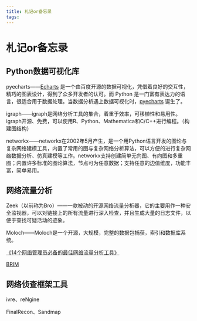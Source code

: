```yaml
---
title: 札记or备忘录
tags: 
---
```


# 札记or备忘录

## Python数据可视化库

pyecharts——[Echarts](https://github.com/ecomfe/echarts) 是一个由百度开源的数据可视化，凭借着良好的交互性，精巧的图表设计，得到了众多开发者的认可。而 Python 是一门富有表达力的语言，很适合用于数据处理。当数据分析遇上数据可视化时，[pyecharts](https://github.com/pyecharts/pyecharts) 诞生了。

igraph——igraph是网络分析工具的集合，着重于效率，可移植性和易用性。igraph开源、免费，可以使用R、Python、Mathematica和C/C++进行编程。（构建图结构）

networkx——networkx在2002年5月产生，是一个用Python语言开发的图论与复杂网络建模工具，内置了常用的图与复杂网络分析算法，可以方便的进行复杂网络数据分析、仿真建模等工作。networkx支持创建简单无向图、有向图和多重图；内置许多标准的图论算法，节点可为任意数据；支持任意的边值维度，功能丰富，简单易用。

## 网络流量分析

Zeek（以前称为Bro）——一款被动的开源网络流量分析器，它的主要用作一种安全监视器，可以对链接上的所有流量进行深入检查，并且生成大量的日志文件，以便于查找可疑活动的迹象。

Moloch——Moloch是一个开源，大规模，完整的数据包捕获，索引和数据库系统。

[《14个网络管理员必备的最佳网络流量分析工具》](https://blog.51cto.com/liufei888/2455000)

[BRIM](https://www.brimsecurity.com/)

## 网络侦查框架工具

ivre、reNgine

FinalRecon、Sandmap